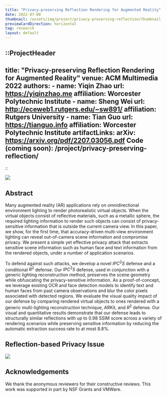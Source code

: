 ```yaml
---
title: "Privacy-preserving Reflection Rendering for Augmented Reality"
date: 2022-07-08
thumbnail: /assets/img/project/privacy-preserving-reflection/thumbnail.png
previewCardDirection: horizontal
tag: research
layout: default
---
```


::ProjectHeader
---
title: "Privacy-preserving Reflection Rendering for Augmented Reality"
venue: ACM Multimedia 2022
authors:
    - name: Yiqin Zhao
      url: https://yiqinzhao.me
      affiliation: Worcester Polytechnic Institute
    - name: Sheng Wei
      url: http://eceweb1.rutgers.edu/~sw891/
      affiliation: Rutgers University
    - name: Tian Guo
      url: https://tianguo.info
      affiliation: Worcester Polytechnic Institute
artifactLinks:
    arXiv: https://arxiv.org/pdf/2207.03056.pdf
    Code (coming soon): /project/privacy-preserving-reflection/
---
::

![](/assets/img/project/privacy-preserving-reflection/teaser.png)

## Abstract

Many augmented reality (AR) applications rely on omnidirectional environment lighting to render photorealistic virtual objects.
When the virtual objects consist of reflective materials, such as a metallic sphere, the required lighting information to render such objects can consist of privacy-sensitive information that is outside the current camera view.
In this paper, we show, for the first time, that accuracy-driven multi-view environment lighting can reveal out-of-camera scene information and compromise privacy.
We present a simple yet effective privacy attack that extracts sensitive scene information such as human face and text information from the rendered objects, under a number of application scenarios.

To defend against such attacks, we develop a novel $IPC^{2}S$ defense and a conditional $R^2$ defense.
Our $IPC^{2}S$ defense, used in conjunction with a generic lighting reconstruction method, preserves the scene geometry while obfuscating the privacy-sensitive information.
As a proof-of-concept, we leverage existing OCR and face detection models to identify text and human faces from past camera observations and blur the color pixels associated with detected regions.
We evaluate the visual quality impact of our defense by comparing rendered virtual objects to ones rendered with a generic multi-lighting reconstruction technique, ARKit, and $R^2$ defense.
Our visual and quantitative results demonstrate that our defense leads to structurally similar reflections with up to 0.98 SSIM score across a variety of rendering scenarios while preserving sensitive information by reducing the automatic extraction success rate to at most 8.8%.

## Reflection-based Privacy Issue

![](/assets/img/project/privacy-preserving-reflection/workflow.png)

## Acknowledgements
We thank the anonymous reviewers for their constructive reviews. This work was supported in part by NSF Grants and VMWare.
